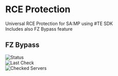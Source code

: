 # RCE Protection
Universal RCE Protection for SA:MP using #TE SDK  
Includes also FZ Bypass feature

## FZ Bypass

![Status](https://img.shields.io/badge/Status-Undetected-brightgreen)<br>
![Last Check](https://img.shields.io/badge/Last_Check-30.07.2025-green)<br>
![Checked Servers](https://img.shields.io/badge/Checked_Servers-S1,%20S2,%20S3,%20S4,%20S5-green)
